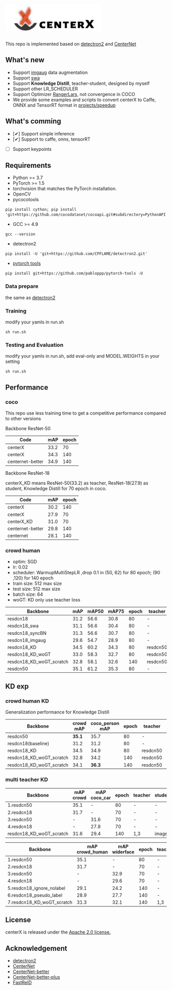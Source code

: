 <img src="cplogo.png" width="300" >

## 

This repo is implemented based on [detectron2](https://github.com/facebookresearch/detectron2) and  [CenterNet](https://github.com/xingyizhou/CenterNet)

## What\'s new
- Support [imgaug](https://github.com/aleju/imgaug.git) data augmentation
- Support [swa](https://pytorch.org/blog/stochastic-weight-averaging-in-pytorch/)
- Support **Knowledge Distill**, teacher-student, designed by myself
- Support other LR_SCHEDULER
- Support Optimizer [RangerLars](https://github.com/pabloppp/pytorch-tools.git), not convergence in COCO
- We provide some examples and scripts to convert centerX to Caffe, ONNX and TensorRT format in [projects/speedup](https://github.com/CPFLAME/centerX/tree/master/projects/speedup)
 
## What\'s comming 
- [️✔] Support simple inference 
- [✔] Support to caffe, onnx, tensorRT
- [ ] Support keypoints 

## Requirements

- Python >= 3.7
- PyTorch >= 1.5
- torchvision that matches the PyTorch installation.
- OpenCV
- pycocotools

```shell
pip install cython; pip install 'git+https://github.com/cocodataset/cocoapi.git#subdirectory=PythonAPI'
```

- GCC >= 4.9

```shell
gcc --version
```

- detectron2

```shell
pip install -U 'git+https://github.com/CPFLAME/detectron2.git'
```

- [pytorch tools](https://github.com/pabloppp/pytorch-tools.git)

```shell
pip install git+https://github.com/pabloppp/pytorch-tools -U
```
### Data prepare
the same as [detectron2](https://detectron2.readthedocs.io/tutorials/builtin_datasets.html)

### Training

modify your yamls in run.sh
```shell
sh run.sh
```

### Testing and Evaluation

modify your yamls in run.sh, 
add eval-only and MODEL.WEIGHTS in your setting
```shell
sh run.sh
```

## Performance

### coco

This repo use less training time to get a competitive performance compared to other versions

Backbone ResNet-50

| Code             | mAP  | epoch |
| ---------------- | ---- | ----- |
| centerX          | 33.2 |  70   |
| centerX          | 34.3 |  140  |
| centernet-better | 34.9 |  140  |

Backbone ResNet-18

centerX_KD means ResNet-50(33.2) as teacher, ResNet-18(27.9) as student, Knowledge Distill for 70 epoch in coco.

| Code             | mAP  | epoch |
| ---------------- | ---- | ----- |
| centerX          | 30.2 |  140  |
| centerX          | 27.9 |  70   |
| centerX_KD       | 31.0 |  70   |
| centernet-better | 29.8 |  140  |
| centernet        | 28.1 |  140  |

### crowd human
- optim: SGD
- lr: 0.02
- scheduler: WarmupMultiStepLR ,drop 0.1 in (50, 62) for 80 epoch; (90 ,120) for 140 epoch 
- train size: 512 max size
- test size: 512 max size
- batch size: 64
- woGT: KD only use teacher loss


| Backbone                 | mAP  | mAP50 | mAP75 | epoch | teacher | student_pretrain |
| ----------------         | ---- | ----- | ----- | ----- |  -----  | ------- |
| resdcn18                 | 31.2 | 56.6  | 30.8  |  80   |   -     |  -      |
| resdcn18_swa             | 31.1 | 56.6  | 30.4  |  80   |   -     |  -      |
| resdcn18_syncBN          | 31.3 | 56.6  | 30.7  |  80   |   -     |  -      |
| resdcn18_imgaug          | 29.6 | 54.7  | 28.9  |  80   |   -     |  -      |
| resdcn18_KD              | 34.5 | 60.2  | 34.3  |  80   | resdcn50| resdcn18|
| resdcn18_KD_woGT         | 33.0 | 58.3  | 32.7  |  80   | resdcn50| resdcn18|
| resdcn18_KD_woGT_scratch | 32.8 | 58.1  | 32.6  |  140  | resdcn50| imagenet|
| resdcn50                 | 35.1 | 61.2  | 35.3  |  80   |   -     |  -      |
 
## KD exp

### crowd human KD
Generalization performance for Knowledge Distill

| Backbone                 | crowd mAP  | coco_person mAP  | epoch | teacher | student_pretrain | train_set |
| ----------------         | ----       | --------------   | ----- |  -----  | -------          | -----     |
| resdcn50                 | **35.1**   |    35.7          |  80   |   -     |    -             | crowd     |
| resdcn18(baseline)       | 31.2       |    31.2          |  80   |   -     |    -             | crowd     |
| resdcn18_KD              | 34.5       |    34.9          |  80   | resdcn50| resdcn18         | crowd     |
| resdcn18_KD_woGT_scratch | 32.8       |    34.2          |  140  | resdcn50| imagenet         | crowd     |
| resdcn18_KD_woGT_scratch | 34.1       |  **36.3**        |  140  | resdcn50| imagenet         | crowd+coco|

### multi teacher KD

| Backbone                 |  mAP crowd     |  mAP coco_car  | epoch | teacher | student_pretrain | train_set |
| ----------------         | ----           | ----           | ----- |  -----  | -------          | -----     |
| 1.resdcn50               | 35.1           | -              |  80   |   -     |    -             | crowd     |
| 2.resdcn18               | 31.7           | -              |  70   |   -     |    -             | crowd     |
| 3.resdcn50               | -              | 31.6           |  70   |   -     |    -             | coco_car  |
| 4.resdcn18               | -              | 27.8           |  70   |   -     |    -             | coco_car  |
| resdcn18_KD_woGT_scratch | 31.6           | 29.4           |  140  |  1,3    | imagenet         | crowd+coco_car|

| Backbone                 |  mAP crowd_human |  mAP widerface | epoch | teacher | student_pretrain | train_set |
| ----------------         | ----             | -------------- | ----- |  -----  | -------          | -----     |
| 1.resdcn50               | 35.1             | -              |  80   |   -     |    -             | crowd     |
| 2.resdcn18               | 31.7             | -              |  70   |   -     |    -             | crowd     |
| 3.resdcn50               | -                | 32.9           |  70   |   -     |    -             | widerface |
| 4.resdcn18               | -                | 29.6           |  70   |   -     |    -             | widerface |
| 5.resdcn18_ignore_nolabel| 29.1             | 24.2           |  140   |   -     |    -             |crowd+wider|
| 6.resdcn18_pseudo_label  | 28.9             | 27.7           |  140   |   -     |    -             |crowd+wider|
| 7.resdcn18_KD_woGT_scratch| 31.3            | 32.1           |  140  |  1,3    | imagenet         |crowd+wider|

## License

centerX is released under the [Apache 2.0 license.](https://github.com/CPFLAME/centerX/blob/master/LICENSE)

## Acknowledgement

- [detectron2](https://github.com/facebookresearch/detectron2)
- [CenterNet](https://github.com/xingyizhou/CenterNet)
- [CenterNet-better](https://github.com/FateScript/CenterNet-better)
- [CenterNet-better-plus](https://github.com/lbin/CenterNet-better-plus.git)
- [FastReID](https://github.com/JDAI-CV/fast-reid)
